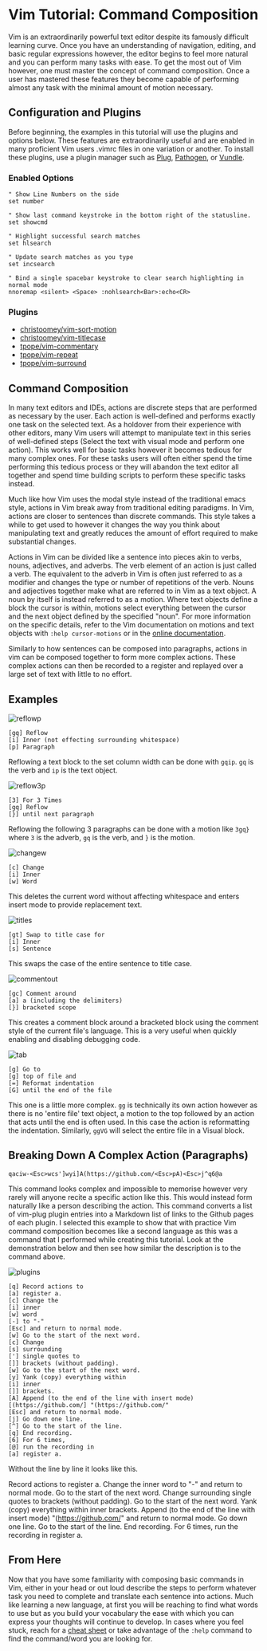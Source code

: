 # Vim Tutorial: Command Composition <!--- Name in progress -->

<!---
Guide Starts with installing a plugin manager.
Provide useful plugins
explain text objects
-->

Vim is an extraordinarily powerful text editor despite its famously difficult
learning curve. Once you have an understanding of navigation, editing, and basic
regular expressions however, the editor begins to feel more natural and you can
perform many tasks with ease. To get the most out of Vim however, one must
master the concept of command composition. Once a user has mastered these
features they become capable of performing almost any task with the minimal amount
of motion necessary.

## Configuration and Plugins

Before beginning, the examples in this tutorial will use the plugins and options
below. These features are extraordinarily useful and are enabled in many
proficient Vim users .vimrc files in one variation or another. To install these
plugins, use a plugin manager such as
[Plug](https://github.com/junegunn/vim-plug),
[Pathogen](https://github.com/tpope/vim-pathogen), or
[Vundle](https://github.com/VundleVim/Vundle.vim).

### Enabled Options

```
" Show Line Numbers on the side 
set number 

" Show last command keystroke in the bottom right of the statusline.
set showcmd

" Highlight successful search matches
set hlsearch

" Update search matches as you type
set incsearch

" Bind a single spacebar keystroke to clear search highlighting in normal mode 
nnoremap <silent> <Space> :nohlsearch<Bar>:echo<CR>
```

### Plugins
- [christoomey/vim-sort-motion](https://github.com/christoomey/vim-sort-motion)
- [christoomey/vim-titlecase](https://github.com/christoomey/vim-titlecase)
- [tpope/vim-commentary](https://github.com/tpope/vim-commentary)
- [tpope/vim-repeat](https://github.com/tpope/vim-repeat)
- [tpope/vim-surround](https://github.com/tpope/vim-surround)


## Command Composition

In many text editors and IDEs, actions are discrete steps that are performed as
necessary by the user. Each action is well-defined and performs exactly one task
on the selected text. As a holdover from their experience with other editors,
many Vim users will attempt to manipulate text in this series of well-defined
steps (Select the text with visual mode and perform one action). This works well
for basic tasks however it becomes tedious for many complex ones. For these
tasks users will often either spend the time performing this tedious process or
they will abandon the text editor all together and spend time building scripts
to perform these specific tasks instead.

Much like how Vim uses the modal style instead of the traditional emacs style,
actions in Vim break away from traditional editing paradigms. In Vim, actions
are closer to sentences than discrete commands. This style takes a while to get
used to however it changes the way you think about manipulating text and greatly
reduces the amount of effort required to make substantial changes.

Actions in Vim can be divided like a sentence into pieces akin to verbs, nouns,
adjectives, and adverbs. The verb element of an action is just called a verb.
The equivalent to the adverb in Vim is often just referred to as a modifier and
changes the type or number of repetitions of the verb. Nouns and adjectives
together make what are referred to in Vim as a text object. A noun by itself is
instead referred to as a motion. Where text objects define a block the cursor
is within, motions select everything between the cursor and the next object
defined by the specified "noun". For more information on the specific details,
refer to the Vim documentation on motions and text objects with 
`:help cursor-motions` or in the 
[online documentation](vimdoc.sourceforge.net/htmldoc/motion.html).

Similarly to how sentences can be composed into paragraphs, actions in vim can
be composed together to form more complex actions. These complex actions can
then be recorded to a register and replayed over a large set of text with little
to no effort.

## Examples

![reflowp](https://jacoblambda.github.io/jacoblambda/ENGL3764/reflowp.svg)

```
[gq] Reflow
[i] Inner (not effecting surrounding whitespace)
[p] Paragraph
```

Reflowing a text block to the set column width can be done with `gqip`. `gq` is
the verb and `ip` is the text object. 

![reflow3p](https://jacoblambda.github.io/jacoblambda/ENGL3764/reflow3p.svg)

```
[3] For 3 Times
[gq] Reflow
[}] until next paragraph
```

Reflowing the following 3 paragraphs can be done with a motion like `3gq}` where
`3` is the adverb, `gq` is the verb, and `}` is the motion.

![changew](https://jacoblambda.github.io/jacoblambda/ENGL3764/changew.svg)

```
[c] Change
[i] Inner
[w] Word
```

This deletes the current word without affecting whitespace and enters insert
mode to provide replacement text.

![titles](https://jacoblambda.github.io/jacoblambda/ENGL3764/titles.svg)

```
[gt] Swap to title case for
[i] Inner
[s] Sentence
```

This swaps the case of the entire sentence to title case.

![commentout](https://jacoblambda.github.io/jacoblambda/ENGL3764/commentout.svg)

```
[gc] Comment around
[a] a (including the delimiters)
[}] bracketed scope
```

This creates a comment block around a bracketed block using the comment style of
the current file's language. This is a very useful when quickly enabling and
disabling debugging code.

![tab](https://jacoblambda.github.io/jacoblambda/ENGL3764/tab.svg)

```
[g] Go to
[g] top of file and
[=] Reformat indentation
[G] until the end of the file
```

This one is a little more complex. `gg` is technically its own action however
as there is no 'entire file' text object, a motion to the top followed by an
action that acts until the end is often used. In this case the action is
reformatting the indentation. Similarly, `ggVG` will select the
entire file in a Visual block.


## Breaking Down A Complex Action (Paragraphs)

```
qaciw-<Esc>wcs']wyi]A(https://github.com/<Esc>pA)<Esc>j^q6@a
```

This command looks complex and impossible to memorise however very rarely will
anyone recite a specific action like this. This would instead form naturally
like a person describing the action. This command converts a list of vim-plug
plugin entries into a Markdown list of links to the Github pages of each plugin.
I selected this example to show that with practice Vim command composition
becomes like a second language as this was a command that I performed while
creating this tutorial.  Look at the demonstration below and then see how
similar the description is to the command above.

![plugins](https://jacoblambda.github.io/jacoblambda/ENGL3764/plugins.svg)

```
[q] Record actions to
[a] register a.
[c] Change the
[i] inner
[w] word
[-] to "-"
[Esc] and return to normal mode.
[w] Go to the start of the next word.
[c] Change
[s] surrounding
['] single quotes to
[]] brackets (without padding).
[w] Go to the start of the next word.
[y] Yank (copy) everything within
[i] inner
[]] brackets.
[A] Append (to the end of the line with insert mode)
[(https://github.com/] "(https://github.com/"
[Esc] and return to normal mode.
[j] Go down one line.
[^] Go to the start of the line.
[q] End recording.
[6] For 6 times,
[@] run the recording in
[a] register a.
```
Without the line by line it looks like this. 

Record actions to register a. Change the inner word to "-" and return to normal
mode. Go to the start of the next word. Change surrounding single quotes to brackets
(without padding). Go to the start of the next word. Yank (copy) everything within inner
brackets. Append (to the end of the line with insert mode) "(https://github.com/" 
and return to normal mode. Go down one line. Go to the start of the line. End 
recording. For 6 times, run the recording in register a.

## From Here

Now that you have some familiarity with composing basic commands in Vim, either
in your head or out loud describe the steps to perform whatever task you need
to complete and translate each sentence into actions. Much like learning a new
language, at first you will be reaching to find what words to use but as you
build your vocabulary the ease with which you can express your thoughts will
continue to develop. In cases where you feel stuck, reach for a 
[cheat sheet](http://www.viemu.com/vi-vim-cheat-sheet.gif) 
or take advantage of the `:help` command to find the command/word you 
are looking for.
